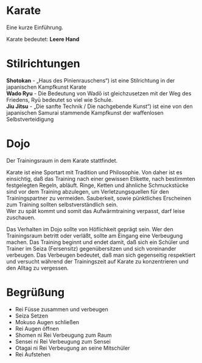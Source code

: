 # Karate
Eine kurze Einführung.  

Karate bedeutet: **Leere Hand**

# Stilrichtungen
**Shotokan** - „Haus des Pinienrauschens“) ist eine Stilrichtung in der japanischen Kampfkunst Karate  
**Wado Ryu** - Die Bedeutung von Wadō ist gleichzusetzen mit der Weg des Friedens, Ryū bedeutet so viel wie Schule.  
**Jiu Jitsu** - „Die sanfte Technik / Die nachgebende Kunst“) ist eine von den japanischen Samurai stammende Kampfkunst der waffenlosen Selbstverteidigung

# Dojo
Der Trainingsraum in dem Karate stattfindet.

Karate ist eine Sportart mit Tradition und Philosophie. Von daher ist es einsichtig, daß das Training nach einer gewissen Etikette, nach bestimmten festgelegten Regeln, abläuft. Ringe, Ketten und ähnliche Schmuckstücke sind vor dem Training abzulegen, um Verletzungsquellen für den Trainingspartner zu vermeiden. Sauberkeit, sowie pünktliches Erscheinen zum Training sollten selbstverständlich sein.   
Wer zu spät kommt und somit das Aufwärmtraining verpasst, darf leise zuschauen.

Das Verhalten im Dojo sollte von Höflichkeit geprägt sein. Wer den Trainingsraum betritt oder verläßt, sollte am Eingang eine Verbeugung machen. Das Training beginnt und endet damit, daß sich ein Schüler und Trainer im Seiza (Fersensitz) gegenübersitzen und sich voreinander verbeugen. Das Verbeugen bedeutet, daß man sich gegenseitig respektiert und versucht während der Trainingszeit auf Karate zu konzentrieren und den Alltag zu vergessen.

# Begrüßung
- Rei			Füsse zusammen und verbeugen
- Seiza 		Setzen
- Mokuso		Augen schließen
- Rei			Augen öffnen
- Shomen ni Rei	Verbeugung zum Raum
- Sensei ni Rei	Verbeugung zum Sensei
- Otagai ni Rei	Verbeugung an seine Mitschüler
- Rei			Aufstehen




